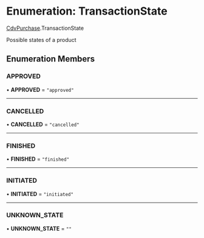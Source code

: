 # Enumeration: TransactionState

[CdvPurchase](../modules/CdvPurchase.md).TransactionState

Possible states of a product

## Enumeration Members

### APPROVED

• **APPROVED** = ``"approved"``

___

### CANCELLED

• **CANCELLED** = ``"cancelled"``

___

### FINISHED

• **FINISHED** = ``"finished"``

___

### INITIATED

• **INITIATED** = ``"initiated"``

___

### UNKNOWN\_STATE

• **UNKNOWN\_STATE** = ``""``
